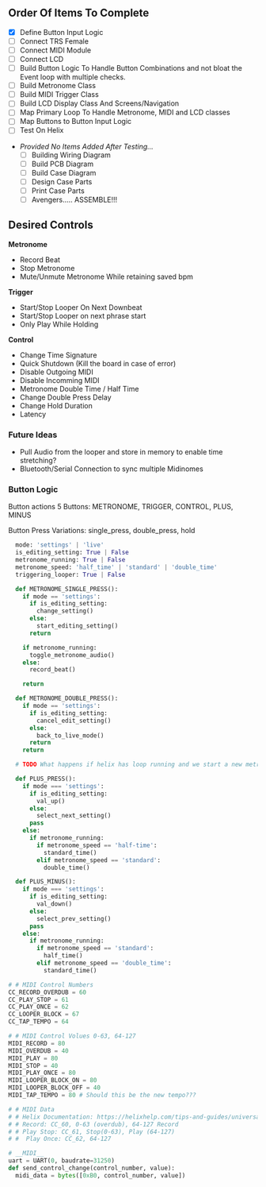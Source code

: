 ## Order Of Items To Complete

- [x] Define Button Input Logic
- [ ] Connect TRS Female
- [ ] Connect MIDI Module
- [ ] Connect LCD
- [ ] Build Button Logic To Handle Button Combinations and not bloat the Event loop with multiple checks.
- [ ] Build Metronome Class
- [ ] Build MIDI Trigger Class
- [ ] Build LCD Display Class And Screens/Navigation
- [ ] Map Primary Loop To Handle Metronome, MIDI and LCD classes
- [ ] Map Buttons to Button Input Logic
- [ ] Test On Helix
- _Provided No Items Added After Testing..._
  - [ ] Building Wiring Diagram
  - [ ] Build PCB Diagram
  - [ ] Build Case Diagram
  - [ ] Design Case Parts
  - [ ] Print Case Parts
  - [ ] Avengers..... ASSEMBLE!!!

## Desired Controls

**Metronome**

- Record Beat
- Stop Metronome
- Mute/Unmute Metronome While retaining saved bpm

**Trigger**

- Start/Stop Looper On Next Downbeat
- Start/Stop Looper on next phrase start
- Only Play While Holding

**Control**

- Change Time Signature
- Quick Shutdown (Kill the board in case of error)
- Disable Outgoing MIDI
- Disable Incomming MIDI
- Metronome Double Time / Half Time
- Change Double Press Delay
- Change Hold Duration
- Latency

### Future Ideas

- Pull Audio from the looper and store in memory to enable time stretching?
- Bluetooth/Serial Connection to sync multiple Midinomes

### Button Logic

Button actions
5 Buttons: METRONOME, TRIGGER, CONTROL, PLUS, MINUS

Button Press Variations: single_press, double_press, hold

```python
  mode: 'settings' | 'live'
  is_editing_setting: True | False
  metronome_running: True | False
  metronome_speed: 'half_time' | 'standard' | 'double_time'
  triggering_looper: True | False

  def METRONOME_SINGLE_PRESS():
    if mode == 'settings':
      if is_editing_setting:
        change_setting()
      else:
        start_editing_setting()
      return

    if metronome_running:
      toggle_metronome_audio()
    else:
      record_beat()

    return

  def METRONOME_DOUBLE_PRESS():
    if mode == 'settings':
      if is_editing_setting:
        cancel_edit_setting()
      else:
        back_to_live_mode()
      return
    return

  # TODO What happens if helix has loop running and we start a new metronome? A: Trigger an immediate stop event to the helix. The helix will stop playing when a metronome starts.

  def PLUS_PRESS():
    if mode === 'settings':
      if is_editing_setting:
        val_up()
      else:
        select_next_setting()
      pass
    else:
      if metronome_running:
        if metronome_speed == 'half-time':
          standard_time()
        elif metronome_speed == 'standard':
          double_time()

  def PLUS_MINUS():
    if mode === 'settings':
      if is_editing_setting:
        val_down()
      else:
        select_prev_setting()
      pass
    else:
      if metronome_running:
        if metronome_speed == 'standard':
          half_time()
        elif metronome_speed == 'double_time':
          standard_time()


```

```python
# # MIDI Control Numbers
CC_RECORD_OVERDUB = 60
CC_PLAY_STOP = 61
CC_PLAY_ONCE = 62
CC_LOOPER_BLOCK = 67
CC_TAP_TEMPO = 64

# # MIDI Control Volues 0-63, 64-127
MIDI_RECORD = 80
MIDI_OVERDUB = 40
MIDI_PLAY = 80
MIDI_STOP = 40
MIDI_PLAY_ONCE = 80
MIDI_LOOPER_BLOCK_ON = 80
MIDI_LOOPER_BLOCK_OFF = 40
MIDI_TAP_TEMPO = 80 # Should this be the new tempo???

# # MIDI Data
# # Helix Documentation: https://helixhelp.com/tips-and-guides/universal/midi
# # Record: CC_60, 0-63 (overdub), 64-127 Record
# # Play Stop: CC_61, Stop(0-63), Play (64-127)
# #  Play Once: CC_62, 64-127

# __MIDI__
uart = UART(0, baudrate=31250)
def send_control_change(control_number, value):
  midi_data = bytes([0xB0, control_number, value])
```
